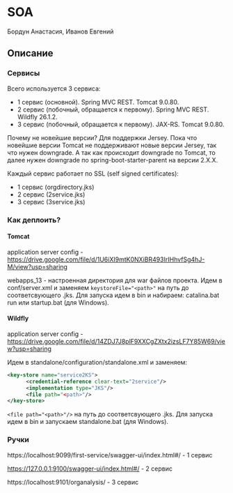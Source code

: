 # SOA

Бордун Анастасия, Иванов Евгений 

## Описание ##

### Сервисы ###
Всего используется 3 сервиса:
- 1 сервис (основной). Spring MVC REST. Tomcat 9.0.80.
- 2 сервис (побочный, обращается к первому). Spring MVC REST. Wildfly 26.1.2.
- 3 сервис (побочный, обращается к первому). JAX-RS. Tomcat 9.0.80.

Почему не новейшие версии? 
Для поддержки Jersey. Пока что новейшие версии Tomcat не поддерживают новые версии Jersey, так что нужен downgrade. А так как происходит downgrade по Tomcat, то далее нужен downgrade по spring-boot-starter-parent на версии 2.X.X.

Каждый сервис работает по SSL (self signed certificates):
- 1 сервис (orgdirectory.jks)
- 2 сервис (2service.jks)
- 3 сервис (3service.jks)

### Как деплоить? ###

#### Tomcat ####
application server config - https://drive.google.com/file/d/1U6iXI9mtK0NXiBR493IrIHhvfSg4hJ-M/view?usp=sharing

webapps_13 - настроенная директория для war файлов проекта.
Идем в conf/server.xml и заменяем `keystoreFile="<path>"` на путь до соответсвующего .jks.
Для запуска идем в bin и набираем: catalina.bat run или startup.bat (для Windows).

#### Wildfly ####
application server config - https://drive.google.com/file/d/14ZDJ7J8plF9XXCgZXtx2izsLF7Y85W69/view?usp=sharing

Идем в standalone/configuration/standalone.xml и заменяем:
```xml
<key-store name="service2KS">
      <credential-reference clear-text="2service"/>
      <implementation type="JKS"/>
      <file path="<path>"/>
</key-store>
```

`<file path="<path>"/>` на путь до соответсвующего .jks.
Для запуска идем в bin и запускаем standalone.bat (для Windows).

### Ручки ###
https://localhost:9099/first-service/swagger-ui/index.html#/ - 1 сервис

https://127.0.0.1:9100/swagger-ui/index.html#/ - 2 сервис

https://localhost:9101/organalysis/ - 3 сервис
